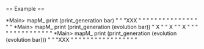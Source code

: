 == Example ==

*Main> mapM_ print (print_generation bar)
"          "
"XXX       "
"          "
"          "
"          "
"          "
"          "
"          "
"          "
"          "
*Main> mapM_ print (print_generation (evolution bar))
" X        "
" X        "
" X        "
"          "
"          "
"          "
"          "
"          "
"          "
"          "
*Main> mapM_ print (print_generation (evolution (evolution bar)))
"          "
"XXX       "
"          "
"          "
"          "
"          "
"          "
"          "
"          "
"          "

